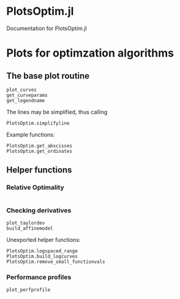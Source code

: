 # PlotsOptim.jl

Documentation for PlotsOptim.jl


# Plots for optimzation algorithms

## The base plot routine

```@docs
plot_curves
get_curveparams
get_legendname
```

The lines may be simplified, thus calling
```@docs
PlotsOptim.simplifyline
```


Example functions:
```@docs
PlotsOptim.get_abscisses
PlotsOptim.get_ordinates
```

## Helper functions

### Relative Optimality
```@docs
```

### Checking derivatives

```@docs
plot_taylordev
build_affinemodel
```

Unexported helper functions:

```@docs
PlotsOptim.logspaced_range
PlotsOptim.build_logcurves
PlotsOptim.remove_small_functionvals
```

### Performance profiles

```@docs
plot_perfprofile
```
